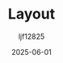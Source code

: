 ---
title: "Layout"
layout: single
date: 2025-06-01
categories: [笔记]
tags: [Unity, Unity System]
author: "ljf12825"
---
